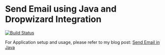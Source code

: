 # Send Email using Java and Dropwizard Integration

[![Build Status](https://app.travis-ci.com/ajtechdeveloper/DropwizardEmail.svg?branch=master)](https://app.travis-ci.com/ajtechdeveloper/DropwizardEmail)

For Application setup and usage, please refer to my blog post: [Send Email in Java](http://softwaredevelopercentral.blogspot.com/2019/05/send-email-in-java.html)

